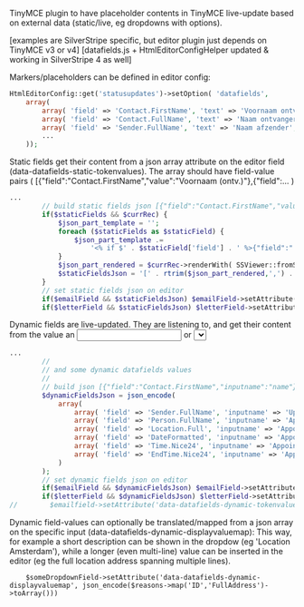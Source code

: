 TinyMCE plugin to have placeholder contents in TinyMCE live-update based on external data (static/live, eg dropdowns with options).

[examples are SilverStripe specific, but editor plugin just depends on TinyMCE v3 or v4]
[datafields.js + HtmlEditorConfigHelper updated & working in SilverStripe 4 as well]

Markers/placeholders can be defined in editor config:
```php
HtmlEditorConfig::get('statusupdates')->setOption( 'datafields',
    array(
		array( 'field' => 'Contact.FirstName', 'text' => 'Voornaam ontvanger', 'value' => 'Voornaam (ontv.)' ),
		array( 'field' => 'Contact.FullName', 'text' => 'Naam ontvanger', 'value' => 'Naam Ontvanger (volledig)' ),
		array( 'field' => 'Sender.FullName', 'text' => 'Naam afzender', 'value' => 'Naam Afzender' ),
		...
    ));
```

Static fields get their content from a json array attribute on the editor field (data-datafields-static-tokenvalues).
The array should have field-value pairs ( [{"field":"Contact.FirstName","value":"Voornaam (ontv.)"},{"field":... )
```php
...
        // build static fields json [{"field":"Contact.FirstName","value":"Voornaam (ontv.)"},{"field":...
        if($staticFields && $currRec) {
            $json_part_template = '';
            foreach ($staticFields as $staticField) {
                $json_part_template .=
                    '<% if $' . $staticField['field'] . ' %>{"field":"' . $staticField['field'] . '","value":"{$' . $staticField['field'] . '}"},<% end_if %>';
            }
            $json_part_rendered = $currRec->renderWith( SSViewer::fromString($json_part_template) );
            $staticFieldsJson = '[' . rtrim($json_part_rendered,',') . ']';
        }
        // set static fields json on editor
        if($emailField && $staticFieldsJson) $emailField->setAttribute('data-datafields-static-tokenvalues', $staticFieldsJson);
        if($letterField && $staticFieldsJson) $letterField->setAttribute('data-datafields-static-tokenvalues', $staticFieldsJson);
```

Dynamic fields are live-updated. They are listening to, and get their content from the value an <input> or <select>.
The array should have field-inputname pairs ( [{"field":"Contact.FirstName","value":"Voornaam (ontv.)"},{"field":... )
```php
...
        //
        // and some dynamic datafields values
        //
        // build json [{"field":"Contact.FirstName","inputname":"name"}, ...
        $dynamicFieldsJson = json_encode(
            array(
                array( 'field' => 'Sender.FullName', 'inputname' => 'Update_Sender' ),
                array( 'field' => 'Person.FullName', 'inputname' => 'Appointment_Person' ),
                array( 'field' => 'Location.Full', 'inputname' => 'Appointment_Location' ),
                array( 'field' => 'DateFormatted', 'inputname' => 'Appointment_Date' ),
                array( 'field' => 'Time.Nice24', 'inputname' => 'Appointment_Time' ),
                array( 'field' => 'EndTime.Nice24', 'inputname' => 'Appointment_EndTime' ),
            )
        );
        // set dynamic fields json on editor
        if($emailField && $dynamicFieldsJson) $emailField->setAttribute('data-datafields-dynamic-tokenvalues', $dynamicFieldsJson);
        if($letterField && $dynamicFieldsJson) $letterField->setAttribute('data-datafields-dynamic-tokenvalues', $dynamicFieldsJson);
//        $emailfield->setAttribute('data-datafields-dynamic-tokenvalueselectors',
```

Dynamic field-values can optionally be translated/mapped from a json array on the specific input (data-datafields-dynamic-displayvaluemap):
This way, for example a short description can be shown in the dropdow (eg 'Location Amsterdam'), while a longer (even multi-line) value can be inserted in the editor (eg the full location address spanning multiple lines).
```
    $someDropdownField->setAttribute('data-datafields-dynamic-displayvaluemap', json_encode($reasons->map('ID','FullAddress')->toArray()))
```